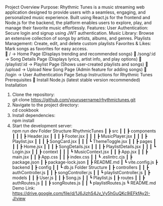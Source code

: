 Project Overview 
Purpose: 
Rhythmic Tunes is a music streaming web application designed to provide users with a seamless, 
engaging, and personalized music experience. Built using React.js for the frontend and Node.js for the 
backend, the platform enables users to explore, play, and manage their favorite music effortlessly. 
Features: 
User Authentication: Secure login and signup using JWT authentication. 
Music Library: Browse an extensive collection of songs by artists, albums, and genres. 
Playlists Management: Create, edit, and delete custom playlists 
Favorites & Likes: Mark songs as favorites for easy access.  
 / → Home Page (Displays trending and recommended songs) 
 /song/:id → Song Details Page (Displays lyrics, artist info, and play options) 
 /playlist/:id → Playlist Page (Shows user-created playlists and songs) 
 /upload → Upload New Song Page (Admin feature for adding songs) 
 /login → User Authentication Page
Setup Instructions for Rhythmic Tunes 
Prerequisites 
 Install Node.js (latest stable version recommended) 
Installation  
1. Clone the repository:  
git clone https://github.com/yourusername/rhythmictunes.git 
2. Navigate to the project directory:  
cd cookbook  
3. Install dependencies:  
npm install  
4. Start the development server:  
npm run dev
Folder Structure
RhythmicTunes 
┃ ┣  src 
┃ ┃ ┣  components 
┃ ┃ ┃ ┣  Header.jsx 
┃ ┃ ┃ ┣  Footer.jsx 
┃ ┃ ┃ ┣  MusicPlayer.jsx 
┃ ┃ ┃ ┣  Playlist.jsx 
┃ ┃ ┃ ┣  SongCard.jsx 
┃ ┃ ┃ ┗  ThemeToggle.jsx 
┃ ┃ ┣  pages 
┃ ┃ ┃ ┣  Home.jsx 
┃ ┃ ┃ ┣  SongDetails.jsx 
┃ ┃ ┃ ┣  PlaylistDetails.jsx 
┃ ┃ ┃ ┗  Login.jsx 
┃ ┃ ┣  context 
┃ ┃ ┃ ┗  MusicContext.jsx 
┃ ┃ ┣  App.jsx 
┃ ┃ ┣  main.jsx 
┃ ┃ ┣  App.css 
┃ ┃ ┣  index.css 
┃ ┃ ┗  .eslintrc.cjs 
┃ ┣  package.json 
┃ ┣  package-lock.json 
┃ ┣  README.md 
┃ ┗  vite.config.js 
┣  backend 
┃ ┣  config 
┃ ┃ ┗  db.js 
Folder Structure 
┃ ┣  controllers 
┃ ┃ ┣  authController.js 
┃ ┃ ┣  songController.js 
┃ ┃ ┗  playlistController.js 
┃ ┣  models 
┃ ┃ ┣  User.js 
┃ ┃ ┣  Song.js 
┃ ┃ ┗  Playlist.js 
┃ ┣  routes 
┃ ┃ ┣  authRoutes.js 
┃ ┃ ┣  songRoutes.js 
┃ ┃ ┗  playlistRoutes.js 
┗  README.md
Demo Link: 
https://drive.google.com/file/d/1J6JizhS4Jv_Vy5hGuQKc9iEFkfAy2I-J/view
